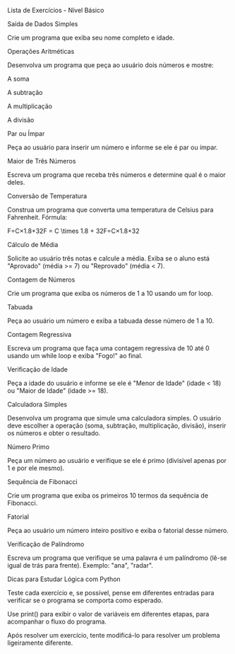 Lista de Exercícios - Nível Básico 

Saída de Dados Simples 

Crie um programa que exiba seu nome completo e idade. 

Operações Aritméticas 

Desenvolva um programa que peça ao usuário dois números e mostre: 

A soma 

A subtração 

A multiplicação 

A divisão 

Par ou Ímpar 

Peça ao usuário para inserir um número e informe se ele é par ou ímpar. 

Maior de Três Números 

Escreva um programa que receba três números e determine qual é o maior deles. 

Conversão de Temperatura 

Construa um programa que converta uma temperatura de Celsius para Fahrenheit. Fórmula: 

F=C×1.8+32F = C \times 1.8 + 32F=C×1.8+32 

Cálculo de Média 

Solicite ao usuário três notas e calcule a média. Exiba se o aluno está "Aprovado" (média >= 7) ou "Reprovado" (média < 7). 

Contagem de Números 

Crie um programa que exiba os números de 1 a 10 usando um for loop. 

Tabuada 

Peça ao usuário um número e exiba a tabuada desse número de 1 a 10. 

Contagem Regressiva 

Escreva um programa que faça uma contagem regressiva de 10 até 0 usando um while loop e exiba "Fogo!" ao final. 

Verificação de Idade 

Peça a idade do usuário e informe se ele é "Menor de Idade" (idade < 18) ou "Maior de Idade" (idade >= 18). 

Calculadora Simples 

Desenvolva um programa que simule uma calculadora simples. O usuário deve escolher a operação (soma, subtração, multiplicação, divisão), inserir os números e obter o resultado. 

Número Primo 

Peça um número ao usuário e verifique se ele é primo (divisível apenas por 1 e por ele mesmo). 

Sequência de Fibonacci 

Crie um programa que exiba os primeiros 10 termos da sequência de Fibonacci. 

Fatorial 

Peça ao usuário um número inteiro positivo e exiba o fatorial desse número. 

Verificação de Palíndromo 

Escreva um programa que verifique se uma palavra é um palíndromo (lê-se igual de trás para frente). Exemplo: "ana", "radar". 

Dicas para Estudar Lógica com Python 

Teste cada exercício e, se possível, pense em diferentes entradas para verificar se o programa se comporta como esperado. 

Use print() para exibir o valor de variáveis em diferentes etapas, para acompanhar o fluxo do programa. 

Após resolver um exercício, tente modificá-lo para resolver um problema ligeiramente diferente. 

 
